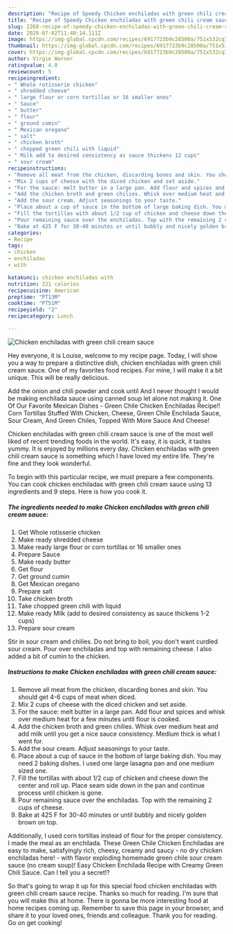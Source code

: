 ```yaml
---
description: "Recipe of Speedy Chicken enchiladas with green chili cream sauce"
title: "Recipe of Speedy Chicken enchiladas with green chili cream sauce"
slug: 2268-recipe-of-speedy-chicken-enchiladas-with-green-chili-cream-sauce
date: 2020-07-02T11:40:14.111Z
image: https://img-global.cpcdn.com/recipes/6917723b9c28500a/751x532cq70/chicken-enchiladas-with-green-chili-cream-sauce-recipe-main-photo.jpg
thumbnail: https://img-global.cpcdn.com/recipes/6917723b9c28500a/751x532cq70/chicken-enchiladas-with-green-chili-cream-sauce-recipe-main-photo.jpg
cover: https://img-global.cpcdn.com/recipes/6917723b9c28500a/751x532cq70/chicken-enchiladas-with-green-chili-cream-sauce-recipe-main-photo.jpg
author: Virgie Warner
ratingvalue: 4.8
reviewcount: 5
recipeingredient:
- " Whole rotisserie chicken"
- " shredded cheese"
- " large flour or corn tortillas or 16 smaller ones"
- " Sauce"
- " butter"
- " flour"
- " ground cumin"
- " Mexican oregano"
- " salt"
- " chicken broth"
- " chopped green chili with liquid"
- " Milk add to desired consistency as sauce thickens 12 cups"
- " sour cream"
recipeinstructions:
- "Remove all meat from the chicken, discarding bones and skin. You should get 4-6 cups of meat when diced."
- "Mix 2 cups of cheese with the diced chicken and set aside."
- "For the sauce: melt butter in a large pan. Add flour and spices and whisk over medium heat for a few minutes until flour is cooked."
- "Add the chicken broth and green chilies. Whisk over medium heat and add milk until you get a nice sauce consistency. Medium thick is what I went for."
- "Add the sour cream. Adjust seasonings to your taste."
- "Place about a cup of sauce in the bottom of large baking dish. You may need 2 baking dishes. I used one large lasagna pan and one medium sized one."
- "Fill the tortillas with about 1/2 cup of chicken and cheese down the center and roll up. Place seam side down in the pan and continue process until chicken is gone."
- "Pour remaining sauce over the enchiladas. Top with the remaining 2 cups of cheese."
- "Bake at 425 F for 30-40 minutes or until bubbly and nicely golden brown on top."
categories:
- Recipe
tags:
- chicken
- enchiladas
- with

katakunci: chicken enchiladas with 
nutrition: 221 calories
recipecuisine: American
preptime: "PT13M"
cooktime: "PT51M"
recipeyield: "2"
recipecategory: Lunch

---
```



![Chicken enchiladas with green chili cream sauce](https://img-global.cpcdn.com/recipes/6917723b9c28500a/751x532cq70/chicken-enchiladas-with-green-chili-cream-sauce-recipe-main-photo.jpg)

Hey everyone, it is Louise, welcome to my recipe page. Today, I will show you a way to prepare a distinctive dish, chicken enchiladas with green chili cream sauce. One of my favorites food recipes. For mine, I will make it a bit unique. This will be really delicious.

Add the onion and chili powder and cook until And I never thought I would be making enchilada sauce using canned soup let alone not making it. One Of Our Favorite Mexican Dishes - Green Chile Chicken Enchiladas Recipe!! Corn Tortillas Stuffed With Chicken, Cheese, Green Chile Enchilada Sauce, Sour Cream, And Green Chiles, Topped With More Sauce And Cheese!

Chicken enchiladas with green chili cream sauce is one of the most well liked of recent trending foods in the world. It's easy, it is quick, it tastes yummy. It is enjoyed by millions every day. Chicken enchiladas with green chili cream sauce is something which I have loved my entire life. They're fine and they look wonderful.


To begin with this particular recipe, we must prepare a few components. You can cook chicken enchiladas with green chili cream sauce using 13 ingredients and 9 steps. Here is how you cook it.

<!--inarticleads1-->

##### The ingredients needed to make Chicken enchiladas with green chili cream sauce:

1. Get  Whole rotisserie chicken
1. Make ready  shredded cheese
1. Make ready  large flour or corn tortillas or 16 smaller ones
1. Prepare  Sauce
1. Make ready  butter
1. Get  flour
1. Get  ground cumin
1. Get  Mexican oregano
1. Prepare  salt
1. Take  chicken broth
1. Take  chopped green chili with liquid
1. Make ready  Milk (add to desired consistency as sauce thickens 1-2 cups)
1. Prepare  sour cream


Stir in sour cream and chilies. Do not bring to boil, you don&#39;t want curdled sour cream. Pour over enchiladas and top with remaining cheese. I also added a bit of cumin to the chicken. 

<!--inarticleads2-->

##### Instructions to make Chicken enchiladas with green chili cream sauce:

1. Remove all meat from the chicken, discarding bones and skin. You should get 4-6 cups of meat when diced.
1. Mix 2 cups of cheese with the diced chicken and set aside.
1. For the sauce: melt butter in a large pan. Add flour and spices and whisk over medium heat for a few minutes until flour is cooked.
1. Add the chicken broth and green chilies. Whisk over medium heat and add milk until you get a nice sauce consistency. Medium thick is what I went for.
1. Add the sour cream. Adjust seasonings to your taste.
1. Place about a cup of sauce in the bottom of large baking dish. You may need 2 baking dishes. I used one large lasagna pan and one medium sized one.
1. Fill the tortillas with about 1/2 cup of chicken and cheese down the center and roll up. Place seam side down in the pan and continue process until chicken is gone.
1. Pour remaining sauce over the enchiladas. Top with the remaining 2 cups of cheese.
1. Bake at 425 F for 30-40 minutes or until bubbly and nicely golden brown on top.


Additionally, I used corn tortillas instead of flour for the proper consistency. I made the meal as an enchilada. These Green Chile Chicken Enchiladas are easy to make, satisfyingly rich, cheesy, creamy and saucy - no dry chicken enchiladas here! - with flavor exploding homemade green chile sour cream sauce (no cream soup)! Easy Chicken Enchilada Recipe with Creamy Green Chili Sauce. Can I tell you a secret!? 

So that's going to wrap it up for this special food chicken enchiladas with green chili cream sauce recipe. Thanks so much for reading. I'm sure that you will make this at home. There is gonna be more interesting food at home recipes coming up. Remember to save this page in your browser, and share it to your loved ones, friends and colleague. Thank you for reading. Go on get cooking!
